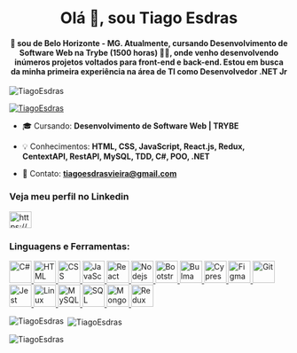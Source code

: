 <h1 align="center">Olá 👋, sou Tiago Esdras</h1>
<h4 align="center"> 📍 sou de Belo Horizonte - MG. Atualmente, cursando Desenvolvimento de Software Web na Trybe (1500 horas) 👨‍💻, onde venho desenvolvendo inúmeros projetos voltados para front-end e back-end. Estou em busca da minha primeira experiência na área de TI como Desenvolvedor .NET Jr</h4>

<p align="left"> <img src="https://komarev.com/ghpvc/?username=TiagoEsdras&label=Profile%20views&color=0e75b6&style=flat" alt="TiagoEsdras" /> </p>

<p align="left"> <a href="https://github.com/ryo-ma/github-profile-trophy"><img src="https://github-profile-trophy.vercel.app/?username=TiagoEsdras&theme=juicyfresh&row=1&column=6" alt="TiagoEsdras" /></a> </p>

- 🎓 Cursando: **Desenvolvimento de Software Web | TRYBE**

- 💡 Conhecimentos: **HTML, CSS, JavaScript, React.js, Redux, CentextAPI, RestAPI, MySQL, TDD, C#, POO, .NET**

- 📧 Contato: **tiagoesdrasvieira@gmail.com**

<h3 align="left">Veja meu perfil no Linkedin</h3>
<p align="left">
<a href="https://linkedin.com/in/tiagoesdras/" target="blank"><img align="center" src="https://www.flaticon.com/svg/vstatic/svg/174/174857.svg?token=exp=1614870053~hmac=f1dd1db657359b4739b0170e0a1a0544" alt="https://www.linkedin.com/in/tiagoesdras/" height="30" width="40" /></a>
</p>

<h3 align="left">Linguagens e Ferramentas:</h3>
<p align="left">
  <a href="https://docs.microsoft.com/pt-br/dotnet/csharp/" target="_blank"> 
    <img src="https://cdn.worldvectorlogo.com/logos/c--4.svg" alt="C#" width="40" height="40"/> 
  </a>
  <a href="https://www.w3.org/html/" target="_blank">
    <img src="https://cdn.worldvectorlogo.com/logos/html5.svg" alt="HTML" width="40" height="40"/>
  </a>
  <a href="https://www.w3schools.com/css/" target="_blank">
    <img src="https://cdn.worldvectorlogo.com/logos/css3.svg" alt="CSS" width="40" height="40"/>
  </a>
  <a href="https://developer.mozilla.org/pt-BR/docs/Web/JavaScript" target="_blank">
    <img src="https://cdn.worldvectorlogo.com/logos/logo-javascript.svg" alt="JavaScript" width="40" height="40"/>
  </a>
  <a href="https://reactjs.org/" target="_blank">
    <img src="https://cdn.worldvectorlogo.com/logos/react-2.svg" alt="React" width="40" height="40"/>
  </a> 
  <a href="https://nodejs.org" target="_blank"> 
    <img src="https://cdn.worldvectorlogo.com/logos/nodejs-icon.svg" alt="Nodejs" width="40" height="40"/> 
  </a>  
  <a href="https://getbootstrap.com" target="_blank">
    <img src="https://cdn.worldvectorlogo.com/logos/bootstrap-4.svg" alt="Bootstrap" width="40" height="40"/>
  </a>
  <a href="https://bulma.io/" target="_blank">
    <img src="https://raw.githubusercontent.com/gilbarbara/logos/804dc257b59e144eaca5bc6ffd16949752c6f789/logos/bulma.svg" alt="Bulma" width="40" height="40"/>
  </a>  
  <a href="https://www.cypress.io" target="_blank">
    <img src="https://raw.githubusercontent.com/simple-icons/simple-icons/6e46ec1fc23b60c8fd0d2f2ff46db82e16dbd75f/icons/cypress.svg" alt="Cypress" width="40" height="40"/> 
  </a>
  <a href="https://www.figma.com/" target="_blank">
    <img src="https://cdn.worldvectorlogo.com/logos/figma-1.svg" alt="Figma" width="40" height="40"/>
  </a>
  <a href="https://git-scm.com/" target="_blank">
    <img src="https://cdn.worldvectorlogo.com/logos/git-icon.svg" alt="Git" width="40" height="40"/>
  </a>  
  <a href="https://jestjs.io" target="_blank">
    <img src="https://cdn.worldvectorlogo.com/logos/jest-0.svg" alt="Jest" width="40" height="40"/>
  </a>
  <a href="https://www.linux.org/" target="_blank">
    <img src="https://cdn.worldvectorlogo.com/logos/tux.svg" alt="Linux" width="40" height="40"/> 
  </a>
  <a href="https://www.mysql.com/" target="_blank">
    <img src="https://cdn.worldvectorlogo.com/logos/mysql-6.svg" alt="MySQL" width="40" height="40"/>
  </a>
  <a href="https://docs.microsoft.com/pt-br/sql/sql-server/?view=sql-server-ver15" target="_blank">
    <img src="https://seeklogo.com/images/M/microsoft-sql-server-logo-96AF49E2B3-seeklogo.com.png" alt="SQL Server" width="40" height="40"/>
  </a>
  <a href="https://www.mongodb.com/" target="_blank">
    <img src="https://cdn.worldvectorlogo.com/logos/mongodb-icon-1.svg" alt="MongoDB" width="40" height="40"/>
  </a>
  <a href="https://redux.js.org" target="_blank">
    <img src="https://cdn.worldvectorlogo.com/logos/redux.svg" alt="Redux" width="40" height="40"/>
  </a>  
</p>

<p><img align="left" src="https://github-readme-stats.vercel.app/api/top-langs?username=TiagoEsdras&show_icons=true&locale=en&layout=compact" alt="TiagoEsdras" /></p>

<p>&nbsp;<img align="center" src="https://github-readme-stats.vercel.app/api?username=TiagoEsdras&show_icons=true&locale=en" alt="TiagoEsdras" /></p>

<p><img align="center" src="https://github-readme-streak-stats.herokuapp.com/?user=TiagoEsdras&" alt="TiagoEsdras" /></p>
